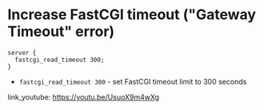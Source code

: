 # Increase FastCGI timeout ("Gateway Timeout" error)

```nginx
server {
  fastcgi_read_timeout 300;
}
```

- `fastcgi_read_timeout 300` - set FastCGI timeout limit to 300 seconds


link_youtube: https://youtu.be/UsuoX9m4wXg
